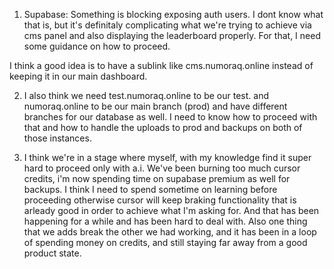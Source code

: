 1) Supabase: Something is blocking exposing auth users. I dont know what that is, but it's definitaly complicating what we're trying to achieve via cms panel and also displaying the leaderboard properly. For that, I need some guidance on how to proceed.

I think a good idea is to have a sublink like cms.numoraq.online instead of keeping it in our main dashboard.

2) I also think we need test.numoraq.online to be our test. and numoraq.online to be our main branch (prod) and have different branches for our database as well. I need to know how to proceed with that and how to handle the uploads to prod and backups on both of those instances.

3) I think we're in a stage where myself, with my knowledge find it super hard to proceed only with a.i. We've been burning too much cursor credits, i'm now spending time on supabase premium as well for backups. I think I need to spend sometime on learning before proceeding otherwise cursor will keep braking functionality that is arleady good in order to achieve what I'm asking for. And that has been happening for a while and has been hard to deal with. Also one thing that we adds break the other we had working, and it has been in a loop of spending money on credits, and still staying far away from a good product state.








